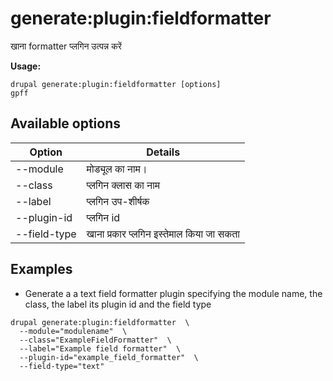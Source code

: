 # generate:plugin:fieldformatter
खाना formatter प्लगिन उत्पन्न करें

**Usage:**
```
drupal generate:plugin:fieldformatter [options]
gpff
```

## Available options
Option | Details
-------|-------------
--module | मोड्यूल का नाम।
--class | प्लगिन क्लास का नाम
--label | प्लगिन उप-शीर्षक
--plugin-id | प्लगिन id
--field-type | खाना प्रकार प्लगिन इस्तेमाल किया जा सकता

## Examples
* Generate a a text field formatter plugin specifying the module name, the class, the label its plugin id and the field type
```
drupal generate:plugin:fieldformatter  \
  --module="modulename"  \
  --class="ExampleFieldFormatter"  \
  --label="Example field formatter"  \
  --plugin-id="example_field_formatter"  \
  --field-type="text"
```
